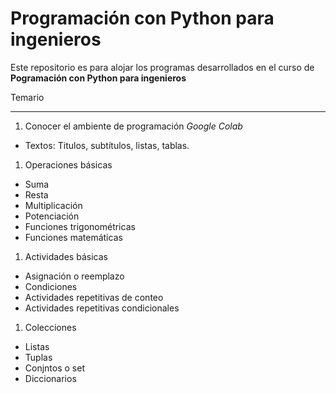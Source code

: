 # Programación con Python para ingenieros

Este repositorio es para alojar los programas desarrollados en el curso de **Pogramación con Python para ingenieros**

Temario

---

1. Conocer el ambiente de programación _Google Colab_
  - Textos: Titulos, subtítulos, listas, tablas.
1. Operaciones básicas
  - Suma
  - Resta
  - Multiplicación
  - Potenciación
  - Funciones trigonométricas
  - Funciones matemáticas
1. Actividades básicas
  - Asignación o reemplazo
  - Condiciones
  - Actividades repetitivas de conteo
  - Actividades repetitivas condicionales
1. Colecciones
  - Listas
  - Tuplas
  - Conjntos o set
  - Diccionarios

